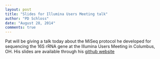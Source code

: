 ```yaml
---
layout: post
title: "Slides for Illumina Users Meeting talk"
author: "PD Schloss"
date: "August 28, 2014"
comments: true
---
```


Pat will be giving a talk today about the MiSeq protocol he developed for sequencing the 16S rRNA gene at the Illumina Users Meeting in Columbus, OH. His slides are available through his [github website](https://pschloss.github.io/talks/2014_08_28_illumina)
